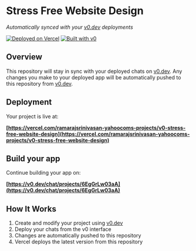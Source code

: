 # Stress Free Website Design

*Automatically synced with your [v0.dev](https://v0.dev) deployments*

[![Deployed on Vercel](https://img.shields.io/badge/Deployed%20on-Vercel-black?style=for-the-badge&logo=vercel)](https://vercel.com/ramarajsrinivasan-yahoocoms-projects/v0-stress-free-website-design)
[![Built with v0](https://img.shields.io/badge/Built%20with-v0.dev-black?style=for-the-badge)](https://v0.dev/chat/projects/6EgGrLw03aA)

## Overview

This repository will stay in sync with your deployed chats on [v0.dev](https://v0.dev).
Any changes you make to your deployed app will be automatically pushed to this repository from [v0.dev](https://v0.dev).

## Deployment

Your project is live at:

**[https://vercel.com/ramarajsrinivasan-yahoocoms-projects/v0-stress-free-website-design](https://vercel.com/ramarajsrinivasan-yahoocoms-projects/v0-stress-free-website-design)**

## Build your app

Continue building your app on:

**[https://v0.dev/chat/projects/6EgGrLw03aA](https://v0.dev/chat/projects/6EgGrLw03aA)**

## How It Works

1. Create and modify your project using [v0.dev](https://v0.dev)
2. Deploy your chats from the v0 interface
3. Changes are automatically pushed to this repository
4. Vercel deploys the latest version from this repository
